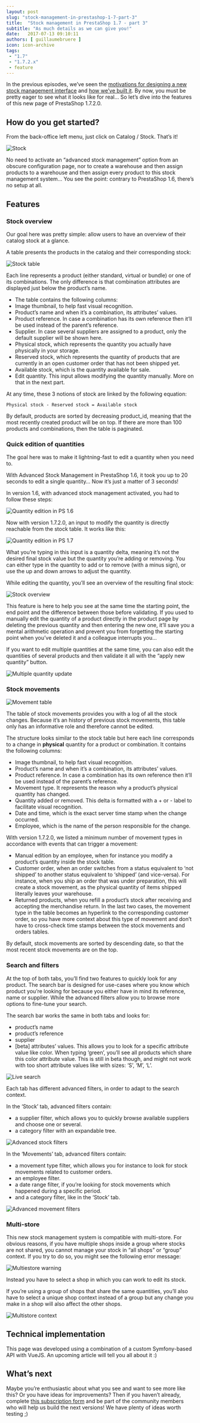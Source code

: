 ```yaml
---
layout: post
slug: "stock-management-in-prestashop-1-7-part-3"
title:  "Stock management in PrestaShop 1.7 - part 3"
subtitle: "As much details as we can give you!"
date:   2017-07-13 09:10:11
authors: [ guillaumebruere ]
icon: icon-archive
tags:
 - "1.7"
 - "1.7.2.x"
 - feature
---
```


In the previous episodes, we’ve seen the [motivations for designing a new stock management interface](http://build.prestashop.com/news/stock-management-in-prestashop-1-7/) and [how we’ve built it](http://build.prestashop.com/news/stock-management-in-prestashop-1-7-part-2/). By now, you must be pretty eager to see what it looks like for real… So let’s dive into the features of this new page of PrestaShop 1.7.2.0.

## How do you get started?

From the back-office left menu, just click on Catalog / Stock. That’s it! 

![Stock](/assets/images/2017/07/stockmanagement3-menu_stock.gif)

No need to activate an “advanced stock management” option from an obscure configuration page, nor to create a warehouse and then assign products to a warehouse and then assign every product to this stock management system… You see the point: contrary to PrestaShop 1.6, there’s no setup at all.


## Features

### Stock overview

Our goal here was pretty simple: allow users to have an overview of their catalog stock at a glance. 

A table presents the products in the catalog and their corresponding stock:

![Stock table](/assets/images/2017/07/stockmanagement3-stock_tab.png)

Each line represents a product (either standard, virtual or bundle) or one of its combinations. The only difference is that combination attributes are displayed just below the product’s name.

* The table contains the following columns:
* Image thumbnail, to help fast visual recognition.
* Product’s name and when it’s a combination, its attributes’ values.
* Product reference. In case a combination has its own reference then it’ll be used instead of the parent’s reference.
* Supplier. In case several suppliers are assigned to a product, only the default supplier will be shown here.
* Physical stock, which represents the quantity you actually have physically in your storage.
* Reserved stock, which represents the quantity of products that are currently in an open customer order that has not been shipped yet.
* Available stock, which is the quantity available for sale.
* Edit quantity. This input allows modifying the quantity manually. More on that in the next part.

At any time, these 3 notions of stock are linked by the following equation:

<code>Physical stock - Reserved stock = Available stock</code>

By default, products are sorted by decreasing product_id, meaning that the most recently created product will be on top. If there are more than 100 products and combinations, then the table is paginated.


### Quick edition of quantities

The goal here was to make it lightning-fast to edit a quantity when you need to. 

With Advanced Stock Management in PrestaShop 1.6, it took you up to 20 seconds to edit a single quantity… Now it’s just a matter of 3 seconds!

In version 1.6, with advanced stock management activated, you had to follow these steps:

![Quantity edition in PS 1.6](/assets/images/2017/07/stockmanagement3-ASM16_edit_qty.gif)

Now with version 1.7.2.0, an input to modify the quantity is directly reachable from the stock table. It works like this: 

![Quantity edition in PS 1.7](/assets/images/2017/07/stockmanagement3-stock_update.gif)

What you’re typing in this input is a quantity delta, meaning it’s not the desired final stock value but the quantity you’re adding or removing. You can either type in the quantity to add or to remove (with a minus sign), or use the up and down arrows to adjust the quantity.

While editing the quantity, you’ll see an overview of the resulting final stock:

![Stock overview](/assets/images/2017/07/stockmanagement3-overview.png)

This feature is here to help you see at the same time the starting point, the end point and the difference between those before validating. If you used to manually edit the quantity of a product directly in the product page by deleting the previous quantity and then entering the new one, it’ll save you a mental arithmetic operation and prevent you from forgetting the starting point when you’ve deleted it and a colleague interrupts you... 

If you want to edit multiple quantities at the same time, you can also edit the quantities of several products and then validate it all with the “apply new quantity” button.

![Multiple quantity update](/assets/images/2017/07/stockmanagement3-multiple_quantity_update.gif)


### Stock movements

![Movement table](/assets/images/2017/07/stockmanagement3-movements_tab.png)

The table of stock movements provides you with a log of all the stock changes. Because it’s an history of previous stock movements, this table only has an informative role and therefore cannot be edited. 

The structure looks similar to the stock table but here each line corresponds to a change in **physical** quantity for a product or combination. It contains the following columns:

* Image thumbnail, to help fast visual recognition.
* Product’s name and when it’s a combination, its attributes’ values.
* Product reference. In case a combination has its own reference then it’ll be used instead of the parent’s reference.
* Movement type. It represents the reason why a product’s physical quantity has changed.
* Quantity added or removed. This delta is formatted with a + or - label to facilitate visual recognition.
* Date and time, which is the exact server time stamp when the change occurred.
* Employee, which is the name of the person responsible for the change.

With version 1.7.2.0, we listed a minimum number of movement types in accordance with events that can trigger a movement:

* Manual edition by an employee, when for instance you modify a product’s quantity inside the stock table.
* Customer order, when an order switches from a status equivalent to ‘not shipped’ to another status equivalent to ‘shipped’ (and vice-versa). For instance, when you ship an order that was under preparation, this will create a stock movement, as the physical quantity of items shipped literally leaves your warehouse.
* Returned products, when you refill a product’s stock after receiving and accepting the merchandise return.
In the last two cases, the movement type in the table becomes an hyperlink to the corresponding customer order, so you have more context about this type of movement and don’t have to cross-check time stamps between the stock movements and orders tables.

By default, stock movements are sorted by descending date, so that the most recent stock movements are on the top.


### Search and filters

At the top of both tabs, you’ll find two features to quickly look for any product. The search bar is designed for use-cases where you know which product you’re looking for because you either have in mind its reference, name or supplier. While the advanced filters allow you to browse more options to fine-tune your search.

The search bar works the same in both tabs and looks for:

* product’s name
* product’s reference
* supplier
* [beta] attributes’ values. This allows you to look for a specific attribute value like color. When typing ‘green’, you’ll see all products which share this color attribute value. This is still in beta though, and might not work with too short attribute values like with sizes: ‘S’, ‘M’, ‘L’.

![Live search](/assets/images/2017/07/stockmanagement3-search_live.gif)

Each tab has different advanced filters, in order to adapt to the search context. 

In the ‘Stock’ tab, advanced filters contain:

* a supplier filter, which allows you to quickly browse available suppliers and choose one or several.
* a category filter with an expandable tree.

![Advanced stock filters](/assets/images/2017/07/stockmanagement3-adv_filters_stock_tab.png)

In the ‘Movements’ tab, advanced filters contain:

* a movement type filter, which allows you for instance to look for stock movements related to customer orders.
* an employee filter.
* a date range filter, if you’re looking for stock movements which happened during a specific period.
* and a category filter, like in the ‘Stock’ tab.

![Advanced movement filters](/assets/images/2017/07/stockmanagement3-adv_filters_mvt_tab.png)


### Multi-store

This new stock management system is compatible with multi-store. For obvious reasons, if you have multiple shops inside a group where stocks are not shared, you cannot manage your stock in “all shops” or “group” context. If you try to do so, you might see the following error message:

![Multiestore warning](/assets/images/2017/07/stockmanagement3-multi-store_warning.png)

Instead you have to select a shop in which you can work to edit its stock.

If you’re using a group of shops that share the same quantities, you’ll also have to select a unique shop context instead of a group but any change you make in a shop will also affect the other shops.

![Multistore context](/assets/images/2017/07/stockmanagement3-multi-store_context.png)


## Technical implementation

This page was developed using a combination of a custom Symfony-based API with VueJS. An upcoming article will tell you all about it :)


## What’s next

Maybe you’re enthusiastic about what you see and want to see more like this? Or you have ideas for improvements? Then if you haven’t already, complete [this subscription form](https://prestashop-testing.typeform.com/to/OJ0UFi) and be part of the community members who will help us build the next versions! We have plenty of ideas worth testing ;)





